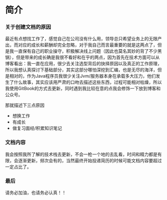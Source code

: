 # 简介

### 关于创建文档的原因
  最近有点想找工作了，感觉自己在公司没有什么用，领导总只希望业务上的无限产出，而对应的成长和薪酬却完全忽略，对于我自己而言最重要的就是这两点了，但是我一直保有自己的职业操守，积极解决线上问题（因此也莫名其妙的背了不少黑锅），但是带来的成长确是我很不看好和在乎的两点，因为首先在技术方面可以从博客看出：我一直在应用，很少去关注选型背后的抉择原因以及真正的工作原理，所以我想认真探讨下基础部分，其实这部分哪怕深挖到汇编，也是无尽的海洋，但是相对的，作为Java程序员我很少关注Jvm/服务器本身在承载多大压力，他们发生了什么故事，其实应该用严肃的口吻去描述这些东西，过程可能相对枯燥，所以我使用GitBook的方式去更新，同时遇到我比较在意的点我会修饰一下放到博客和公众号。

那就描述下三点原因
- 想换工作
- 有成长
- 做复习面经/积累知识笔记

### 文档内容
  我会按照我所了解的技术栈去更新，不会一枪一个地的去乱看，时间和精力都是有限，会逐渐更新，频次会有的，当然最终开始投递简历的时候可能文档内容要超过一定占比了。

### 最后
  请务必加油，也请务必认真！！

